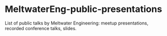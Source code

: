 # MeltwaterEng-public-presentations
List of public talks by Meltwater Engineering: meetup presentations, recorded conference talks, slides.
